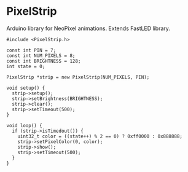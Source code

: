 # PixelStrip
Arduino library for NeoPixel animations.  Extends FastLED library.

```
#include <PixelStrip.h>

const int PIN = 7;
const int NUM_PIXELS = 8;
const int BRIGHTNESS = 128;
int state = 0;

PixelStrip *strip = new PixelStrip(NUM_PIXELS, PIN);

void setup() {
  strip->setup();
  strip->setBrightness(BRIGHTNESS);
  strip->clear();
  strip->setTimeout(500);
}

void loop() {
  if (strip->isTimedout()) {
    uint32_t color = ((state++) % 2 == 0) ? 0xff0000 : 0x888888;
    strip->setPixelColor(0, color);
    strip->show();
    strip->setTimeout(500);
  }
}
```
